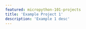 ```yaml
---
featured: micropython-101-projects
title: 'Example Project 1'
description: 'Example 1 desc'
---
```

